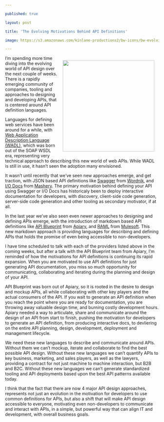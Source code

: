---
published: true
layout: post
title: 'The Evolving Motivations Behind API Definitions'
image: https://s3.amazonaws.com/kinlane-productions2/bw-icons/bw-evolving.png
---

<p><img style="padding: 15px;" src="https://s3.amazonaws.com/kinlane-productions2/bw-icons/bw-evolving.png" alt="" width="300" align="right" />
<p>I&rsquo;m spending more time diving into the evolving world of API design over the next couple of weeks. There is a rapidly emerging community of companies, tooling and approaches to designing and developing APIs, that is centered around API definition languages.
<p>Languages for defining web services have been around for a while, with <a href="https://en.wikipedia.org/wiki/Web_Application_Description_Language">Web Application Description Language (WADL)</a>, which was born out of the SOAP WSDL era, representing very technical approach to describing this new world of web APIs. While WADL is still in use, it hasn&rsquo;t seen the adoption many envisioned.
<p>It wasn&rsquo;t until recently that we&rsquo;ve seen new approaches emerge, and get traction, with JSON based API definitions like <a href="https://developers.helloreverb.com/swagger/">Swagger</a> from <a href="https://www.wordnik.com/">Wordnik</a>, and <a href="http://www.mashery.com/product/io-docs">I/O Docs</a> from <a href="http://www.mashery.com/">Mashery</a>. The primary motivation behind defining your API using Swagger or I/O Docs has historicaly been to deploy interactive documentation for developers, with discovery, client-side code generation, server-side code generation and other tooling as secondary motivator, if at all.
<p>In the last year we&rsquo;ve also seen even newer approaches to designing and defining APIs emerge, with the introduction of markdown based API definitions like <a href="http://apiblueprint.org/">API Blueprint</a> from <a href="https://apiary.io/">Apiary</a>, and <a href="http://raml.org/">RAML</a> from <a href="https://www.mulesoft.com/">Mulesoft</a>. This new markdown approach is&nbsp;providing languages for describing and defining APIs that holds the promise of even being accessible to non-developers.
<p>I have time scheduled to talk with each of the providers listed above in the coming weeks, but after a talk with the API Blueprint team from Apiary, I&rsquo;m reminded of how the motivations for API definitions is continuing its rapid expansion. When you are motivated to use API definitions for just generating API documentation, you miss so much opportunity for communicating, collaborating and iterating during the planning and design of your API.
<p>API Blueprint was born out of Apiary, so it is rooted in the desire to design and mockup APIs, all while collaborating with other key players and the actual consumers of the API. If you wait to generate an API definition when you reach the point where you are ready for documentation, you are throwing away valuable design time, and burning costly development hours. Apiary needed a way to articulate, share and communicate around the design of an API from start to finish, pushing the motivation for developers to generate an API definition, from producing interactive docs, to devliering on the entire API planning, design, development, deployment and management lifecycle.
<p>We need these new languages to describe and communicate around APIs. Without them we can&rsquo;t mockup, iterate and collaborate to find the best possible API design. Without these new languages we can&rsquo;t quantify APIs to key business, marketing, and sales players, as well as the lawyers, providing a contract for not just machine to machine interaction, but B2B and B2C. Without these new languages we can&rsquo;t generate standardized tooling and API deployments based upon the best API patterns available today.
<p>I think that the fact that there are now 4 major API design approaches, represents not just an evolution in the motivation for developers to use common definitions for APIs, but also a shift that will make API design accessible to everyone, motivating even non-developers to communicate and interact with APIs, in a simple, but powerful way that can align IT and development, with overall business goals.

